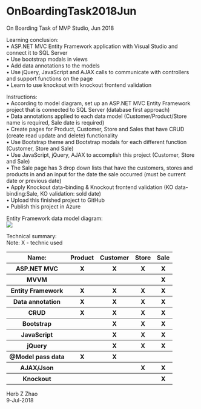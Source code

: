 # OnBoardingTask2018Jun   
On Boarding Task of MVP Studio, Jun 2018   

Learning conclusion:   
•	ASP.NET MVC Entity Framework application with Visual Studio and connect it to SQL Server    
•	Use bootstrap modals in views     
•	Add data annotations to the models   
•	Use jQuery, JavaScript and AJAX calls to communicate with controllers and support functions on the page    
•	Learn to use knockout with knockout frontend validation   
   
Instructions:    
•	According to model diagram, set up an ASP.NET MVC Entity Framework project that is connected to SQL Server (database first approach)   
•	Data annotations applied to each data model (Customer/Product/Store name is required, Sale date is required)   
•	Create pages for Product, Customer, Store and Sales that have CRUD (create read update and delete) functionality   
•	Use Bootstrap theme and Bootstrap modals for each different function (Customer, Store and Sale)   
•	Use JavaScript, jQuery, AJAX to accomplish this project (Customer, Store and Sale)   
•	The Sale page has 3 drop down lists that have the customers, stores and products in and an input for the date the sale occurred (must be current date or previous date)   
•	Apply Knockout data-binding & Knockout frontend validation (KO data-binding:Sale, KO validation: sold date)   
•	Upload this finished project to GitHub   
•	Publish this project in Azure   
   
Entity Framework data model diagram:   
![](https://github.com/Z-Zhao/OnBoardingTask2018Jun/raw/master/Data%20Model%20Diagram.jpg)
   
Technical summary:   
Note: X - technic used  
<table>
   <thead>
      <tr> <th >Name:</th> <th >Product</th><th >Customer</th><th >Store</th><th >Sale</th> </tr>
   </thead>
   <tbody>
      <tr> <th >ASP.NET MVC</th>     <th >X</th><th >X</th><th >X</th><th >X</th> </tr>
      <tr> <th >MVVM</th>            <th > </th><th > </th><th > </th><th >X</th> </tr>
      <tr> <th >Entity Framework</th><th >X</th><th >X</th><th >X</th><th >X</th> </tr>
      <tr> <th >Data annotation</th> <th >X</th><th >X</th><th >X</th><th >X</th> </tr>
      <tr> <th >CRUD</th>            <th >X</th><th >X</th><th >X</th><th >X</th> </tr>
      <tr> <th >Bootstrap</th>       <th > </th><th >X</th><th >X</th><th >X</th> </tr>
      <tr> <th >JavaScript</th>         <th > </th><th >X</th><th >X</th><th >X</th> </tr>
      <tr> <th >jQuery</th>          <th > </th><th >X</th><th >X</th><th >X</th> </tr>
      <tr> <th >@Model pass data</th><th >X</th><th >X</th><th > </th><th > </th> </tr>
      <tr> <th >AJAX/Json</th>       <th > </th><th > </th><th >X</th><th >X</th> </tr>
      <tr> <th >Knockout</th>        <th > </th><th > </th><th > </th><th >X</th> </tr>
   </tbody>
</table>   
   
Herb Z Zhao   
9-Jul-2018   
